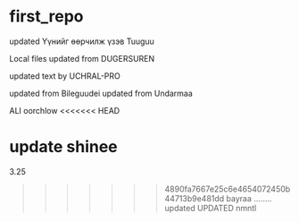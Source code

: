 # first_repo

updated Үүнийг өөрчилж үзэв Tuuguu

Local files updated from DUGERSUREN

updated text by UCHRAL-PRO

updated from Bileguudei
updated from Undarmaa

ALI oorchlow
<<<<<<< HEAD

update shinee
=======
3.25
>>>>>>> 4890fa7667e25c6e4654072450b44713b9e481dd
bayraa ........
updated
UPDATED nmntl